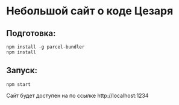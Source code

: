 # Небольшой сайт о коде Цезаря

## Подготовка:
```
npm install -g parcel-bundler
npm install
```

## Запуск:
```
npm start
```
Сайт будет доступен на по ссылке http://localhost:1234